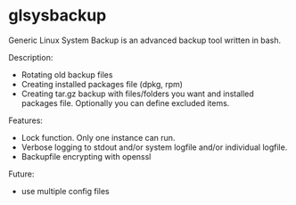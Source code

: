 # glsysbackup
Generic Linux System Backup is an advanced backup tool written in bash.


Description:
- Rotating old backup files
- Creating installed packages file (dpkg, rpm)
- Creating tar.gz backup with files/folders you want and installed packages file. Optionally you can define excluded items.


Features:
- Lock function. Only one instance can run.
- Verbose logging to stdout and/or system logfile and/or individual logfile.
- Backupfile encrypting with openssl


Future:
- use multiple config files
